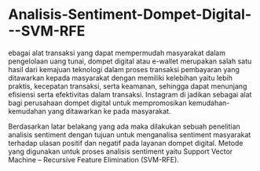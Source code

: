 # Analisis-Sentiment-Dompet-Digital---SVM-RFE

<p align="justity">
ebagai alat transaksi yang dapat mempermudah masyarakat dalam
pengelolaan uang tunai, dompet digital atau e-wallet merupakan salah satu hasil
dari kemajuan teknologi dalam proses transaksi pembayaran yang ditawarkan
kepada masyarakat dengan memiliki kelebihan yaitu lebih praktis, kecepatan
transaksi, serta keamanan, sehingga dapat menunjang efisiensi serta efektivitas
dalam transaksi. Instagram di jadikan sebagai alat bagi perusahaan dompet digital
untuk mempromosikan kemudahan-kemudahan yang ditawarkan ke pada
masyarakat. 

Berdasarkan latar belakang yang ada maka dilakukan sebuah
penelitian analisis sentiment dengan tujuan untuk menganalisa sentiment
masyarakat terhadap ulasan positif dan negatif pada layanan dompet digital.
Metode yang digunakan untuk proses analisis sentiment yaitu Support Vector
Machine – Recursive Feature Elimination (SVM-RFE).

</p>
